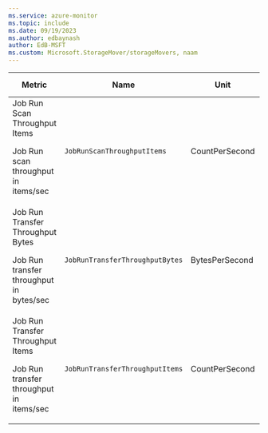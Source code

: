 ```yaml
---
ms.service: azure-monitor
ms.topic: include
ms.date: 09/19/2023
ms.author: edbaynash
author: EdB-MSFT
ms.custom: Microsoft.StorageMover/storageMovers, naam
---
```

  
  
|Metric|Name|Unit|Aggregation|Dimensions|Time Grains|DS Export|
|---|---|---|---|---|---|---|
|Job Run Scan Throughput Items<p><p>Job Run scan throughput in items/sec |`JobRunScanThroughputItems` |CountPerSecond |Average, Maximum, Minimum |JobRunName|PT1M |Yes|
|Job Run Transfer Throughput Bytes<p><p>Job Run transfer throughput in bytes/sec |`JobRunTransferThroughputBytes` |BytesPerSecond |Average, Maximum, Minimum |JobRunName|PT1M |Yes|
|Job Run Transfer Throughput Items<p><p>Job Run transfer throughput in items/sec |`JobRunTransferThroughputItems` |CountPerSecond |Average, Maximum, Minimum |JobRunName|PT1M |Yes|